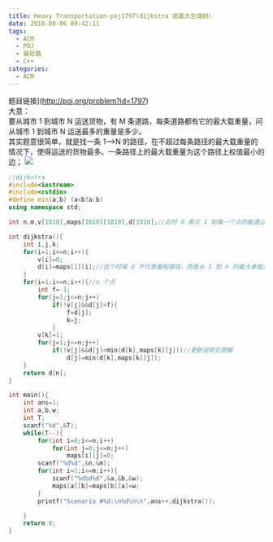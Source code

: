 ```yaml
---
title: Heavy Transportation-poj1797(dijkstra 或最大生成树）
date: 2018-08-06 09:42:11
tags:
  - ACM
  - POJ
  - 最短路
  - C++
categories:
  - ACM
---
```


题目链接](http://poj.org/problem?id=1797)  
大意：  
要从城市 1 到城市 N 运送货物，有 M 条道路，每条道路都有它的最大载重量，问从城市 1 到城市 N 运送最多的重量是多少。  
其实题意很简单，就是找一条 1-->N 的路径，在不超过每条路径的最大载重量的情况下，使得运送的货物最多。一条路径上的最大载重量为这个路径上权值最小的边；
![](images/更新。jpg)

<!--more-->

```cpp
//dijkstra
#include<iostream>
#include<cstdio>
#define min(a,b) (a<b?a:b)
using namespace std;

int n,m,v[1010],maps[1010][1010],d[1010];//此时 d 表示 1 到每一个点的能通过的最大的重量

int dijkstra(){
    int i,j,k;
    for(i=1;i<=n;i++){
        v[i]=0;
        d[i]=maps[1][i];//这个时候 d 不代表最短路径，而是从 1 到 n 的最大承载量
    }
    for(i=1;i<=n;i++){//n 个点
        int f=-1;
        for(j=1;j<=n;j++)
            if(!v[j]&&d[j]>f){
                f=d[j];
                k=j;
            }
        v[k]=1;
        for(j=1;j<=n;j++)
            if(!v[j]&&d[j]<min(d[k],maps[k][j]))//更新说明见图解
                d[j]=min(d[k],maps[k][j]);
    }
    return d[n];
}

int main(){
    int ans=1;
    int a,b,w;
    int T;
    scanf("%d",&T);
    while(T--){
        for(int i=0;i<=n;i++)
			for(int j=0;j<=n;j++)
				maps[i][j]=0;
        scanf("%d%d",&n,&m);
        for(int i=1;i<=m;i++){
            scanf("%d%d%d",&a,&b,&w);
            maps[a][b]=maps[b][a]=w;
        }
        printf("Scenario #%d:\n%d\n\n",ans++,dijkstra());

    }
	return 0;
}
```
